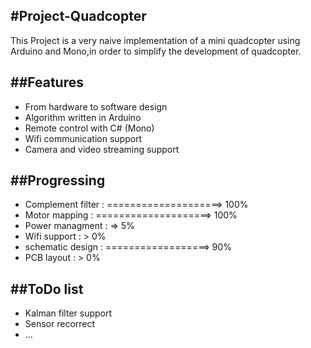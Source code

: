 #Project-Quadcopter
---

This Project is a  very naive implementation of a mini quadcopter using Arduino and Mono,in order to simplify
the development of quadcopter.

##Features
---

+ From hardware to software design
+ Algorithm written in Arduino
+ Remote control with C# (Mono)
+ Wifi communication support
+ Camera and video streaming support

##Progressing
---

+ Complement filter : ====================> 100%
+ Motor mapping     : ====================> 100%
+ Power managment   : =>                     5%
+ Wifi support      : >                      0%
+ schematic design  : ==================>   90%
+ PCB layout        : >                      0%

##ToDo list
---

+ Kalman filter support
+ Sensor recorrect
+ ...
